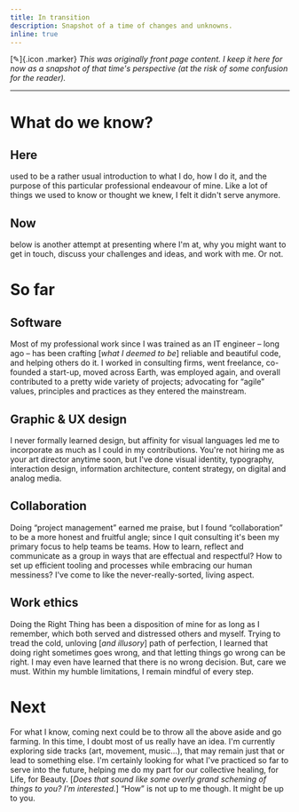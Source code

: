 ```yaml
---
title: In transition
description: Snapshot of a time of changes and unknowns.
inline: true
---
```


[✎]{.icon .marker} _This was originally front page content. I keep it here for now as a snapshot of that time's perspective (at the risk of some confusion for the reader)._

---

# What do we know?

## Here

used to be a rather usual introduction to what I do, how I do it, and the purpose of this particular professional endeavour of mine. Like a lot of things we used to know or thought we knew, I felt it didn't serve anymore.

## Now

below is another attempt at presenting where I'm at, why you might want to get in touch, discuss your challenges and ideas, and work with me. Or not.

# So far

## Software

Most of my professional work since I was trained as an IT engineer – long ago – has been crafting [_what I deemed to be_] reliable and beautiful code, and helping others do it. I worked in consulting firms, went freelance, co-founded a start-up, moved across Earth, was employed again, and overall contributed to a pretty wide variety of projects; advocating for “agile” values, principles and practices as they entered the mainstream.

## Graphic & UX design

I never formally learned design, but affinity for visual languages led me to incorporate as much as I could in my contributions. You're not hiring me as your art director anytime soon, but I've done visual identity, typography, interaction design, information architecture, content strategy, on digital and analog media.

## Collaboration

Doing “project management” earned me praise, but I found “collaboration” to be a more honest and fruitful angle; since I quit consulting it's been my primary focus to help teams be teams. How to learn, reflect and communicate as a group in ways that are effectual and respectful? How to set up efficient tooling and processes while embracing our human messiness? I've come to like the never-really-sorted, living aspect.

## Work ethics

Doing the Right Thing has been a disposition of mine for as long as I remember, which both served and distressed others and myself. Trying to tread the cold, unloving [_and illusory_] path of perfection, I learned that doing right sometimes goes wrong, and that letting things go wrong can be right. I may even have learned that there is no wrong decision. But, care we must. Within my humble limitations, I remain mindful of every step.

# Next

For what I know, coming next could be to throw all the above aside and go farming. In this time, I doubt most of us really have an idea. I'm currently exploring side tracks (art, movement, music…), that may remain just that or lead to something else. I'm certainly looking for what I've practiced so far to serve into the future, helping me do my part for our collective healing, for Life, for Beauty. [_Does that sound like some overly grand scheming of things to you? I'm interested._] “How” is not up to me though. It might be up to you.
